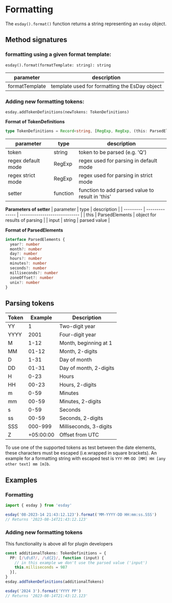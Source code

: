 # Formatting

The `esday().format()` function returns a string representing an `esday` object.

## Method signatures
### formatting using a given format template:
```
esday().format(formatTemplate: string): string
```

| parameter      | description                                   |
| -------------- | --------------------------------------------- |
| formatTemplate | template used for formatting the EsDay object |

### Adding new formatting tokens:
```
esday.addTokenDefinitions(newTokens: TokenDefinitions)
```

**Format of TokenDefinitions**
```typescript
type TokenDefinitions = Record<string, [RegExp, RegExp, (this: ParsedElements, input: string) => void]>
```

| parameter          | type     | description                                      |
| ------------------ | -------- | ------------------------------------------------ |
| token              | string   | token to be parsed (e.g. 'Q')                    |
| regex default mode | RegExp   | regex used for parsing in default mode           |
| regex strict mode  | RegExp   | regex used for parsing in strict mode            |
| setter             | function | function to add parsed value to result in 'this' |

**Parameters of setter**
| parameter | type           | description                   |
| --------- | -------------- | ----------------------------- |
| this      | ParsedElements | object for results of parsing |
| input     | string         | parsed value                  |

**Format of ParsedElements**
```typescript
interface ParsedElements {
  year?: number
  month?: number
  day?: number
  hours?: number
  minutes?: number
  seconds?: number
  milliseconds?: number
  zoneOffset?: number
  unix?: number
}
```

## Parsing tokens
| **Token** | **Example**                       | **Description**                                            |
| --------- | --------------------------------- | ---------------------------------------------------------- |
| YY        | 1                                 | Two-digit year                                             |
| YYYY      | 2001                              | Four-digit year                                            |
| M         | 1-12                              | Month, beginning at 1                                      |
| MM        | 01-12                             | Month, 2-digits                                            |
| D         | 1-31                              | Day of month                                               |
| DD        | 01-31                             | Day of month, 2-digits                                     |
| H         | 0-23                              | Hours                                                      |
| HH        | 00-23                             | Hours, 2-digits                                            |
| m         | 0-59                              | Minutes                                                    |
| mm        | 00-59                             | Minutes, 2-digits                                          |
| s         | 0-59                              | Seconds                                                    |
| ss        | 00-59                             | Seconds, 2-digits                                          |
| SSS       | 000-999                           | Milliseconds, 3-digits                                     |
| Z         | +05:00:00                         | Offset from UTC                                            |

To use one of the supported tokens as test between the date elements, these characters must be escaped (i.e.wrapped in square brackets).
An example for a formatting string with escaped test is `YYY-MM-DD [MM] HH [any other text] mm [m]b`.

## Examples
### Formatting
```typescript
import { esday } from 'esday'

esday('08-2023-14 21:43:12.123').format('MM-YYYY-DD HH:mm:ss.SSS')
// Returns '2023-08-14T21:43:12.123'
```

### Adding new formatting tokens
This functionality is above all for plugin developers
```typescript
const additionalTokens: TokenDefinitions = {
  PP: [/\d\d?/, /\d{2}/, function (input) {
    // in this example we don't use the parsed value ('input')
    this.milliseconds = 987
  }],
}
esday.addTokenDefinitions(additionalTokens)

esday('2024 3').format('YYYY PP')
// Returns '2023-08-14T21:43:12.123'
```
